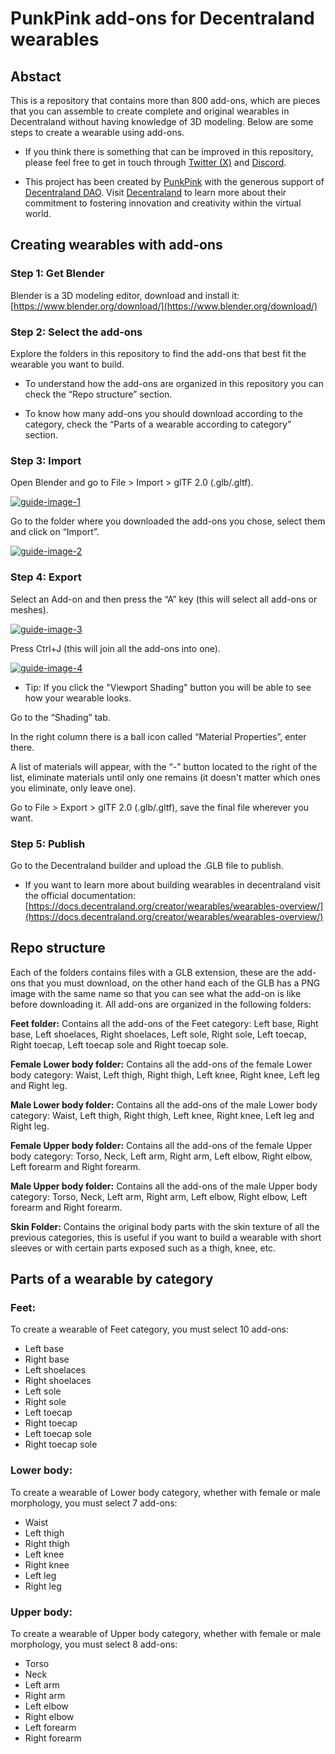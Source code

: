 # PunkPink add-ons for Decentraland wearables

## Abstact ##
This is a repository that contains more than 800 add-ons, which are pieces that you can assemble to create complete and original wearables in Decentraland without having knowledge of 3D modeling. Below are some steps to create a wearable using add-ons.

* If you think there is something that can be improved in this repository, please feel free to get in touch through [Twitter (X)](https://twitter.com/PunkPink__) and [Discord](https://discord.com/invite/9HeZN3g75f).

* This project has been created by [PunkPink](https://punkpink.eth.limo) with the generous support of [Decentraland DAO](https://dao.decentraland.org/en/). Visit [Decentraland](https://decentraland.org/en/) to learn more about their commitment to fostering innovation and creativity within the virtual world.


## Creating wearables with add-ons ##
### Step 1: Get Blender ###
Blender is a 3D modeling editor, download and install it: [https://www.blender.org/download/](https://www.blender.org/download/)

### Step 2: Select the add-ons ###
Explore the folders in this repository to find the add-ons that best fit the wearable you want to build.

* To understand how the add-ons are organized in this repository you can check the “Repo structure” section.

* To know how many add-ons you should download according to the category, check the “Parts of a wearable according to category” section.

### Step 3: Import ###
Open Blender and go to File > Import > glTF 2.0 (.glb/.gltf).

[![guide-image-1](https://github.com/Metassive/PunkPink-add-ons/blob/main/guide-images/Guide-1.png)](https://github.com/Metassive/PunkPink-add-ons/blob/main/guide-images/Guide-1.png)

Go to the folder where you downloaded the add-ons you chose, select them and click on “Import”.

[![guide-image-2](https://github.com/Metassive/PunkPink-add-ons/blob/main/guide-images/Guide-2.png)](https://github.com/Metassive/PunkPink-add-ons/blob/main/guide-images/Guide-2.png)



### Step 4: Export ###
Select an Add-on and then press the “A” key (this will select all add-ons or meshes).

[![guide-image-3](https://github.com/Metassive/PunkPink-add-ons/blob/main/guide-images/Guide-3.png)](https://github.com/Metassive/PunkPink-add-ons/blob/main/guide-images/Guide-3.png)

Press Ctrl+J (this will join all the add-ons into one).

[![guide-image-4](https://github.com/Metassive/PunkPink-add-ons/blob/main/guide-images/Guide-4.png)](https://github.com/Metassive/PunkPink-add-ons/blob/main/guide-images/Guide-4.png)

* Tip: If you click the "Viewport Shading" button you will be able to see how your wearable looks.

Go to the “Shading” tab.

In the right column there is a ball icon called “Material Properties”, enter there.

A list of materials will appear, with the “-” button located to the right of the list, eliminate materials until only one remains (it doesn't matter which ones you eliminate, only leave one).

Go to File > Export > glTF 2.0 (.glb/.gltf), save the final file wherever you want.

### Step 5: Publish ###
Go to the Decentraland builder and upload the .GLB file to publish.

* If you want to learn more about building wearables in decentraland visit the official documentation: [https://docs.decentraland.org/creator/wearables/wearables-overview/](https://docs.decentraland.org/creator/wearables/wearables-overview/)


## Repo structure ##
Each of the folders contains files with a GLB extension, these are the add-ons that you must download, on the other hand each of the GLB has a PNG image with the same name so that you can see what the add-on is like before downloading it.
All add-ons are organized in the following folders:

**Feet folder:** Contains all the add-ons of the Feet category: Left base, Right base, Left shoelaces, Right shoelaces, Left sole, Right sole, Left toecap, Right toecap, Left toecap sole and Right toecap sole.

**Female Lower body folder:** Contains all the add-ons of the female Lower body category: Waist, Left thigh, Right thigh, Left knee, Right knee, Left leg and Right leg.

**Male Lower body folder:** Contains all the add-ons of the male Lower body category: Waist, Left thigh, Right thigh, Left knee, Right knee, Left leg and Right leg.

**Female Upper body folder:** Contains all the add-ons of the female Upper body category: Torso, Neck, Left arm, Right arm, Left elbow, Right elbow, Left forearm and Right forearm.

**Male Upper body folder:** Contains all the add-ons of the male Upper body category: Torso, Neck, Left arm, Right arm, Left elbow, Right elbow, Left forearm and Right forearm.

**Skin Folder:** Contains the original body parts with the skin texture of all the previous categories, this is useful if you want to build a wearable with short sleeves or with certain parts exposed such as a thigh, knee, etc.


## Parts of a wearable by category ##
### Feet: ###
To create a wearable of Feet category, you must select 10 add-ons:
- Left base
- Right base
- Left shoelaces
- Right shoelaces
- Left sole
- Right sole
- Left toecap
- Right toecap
- Left toecap sole
- Right toecap sole

### Lower body: ###
To create a wearable of Lower body category, whether with female or male morphology, you must select 7 add-ons:
- Waist
- Left thigh
- Right thigh
- Left knee
- Right knee
- Left leg
- Right leg

### Upper body: ###
To create a wearable of Upper body category, whether with female or male morphology, you must select 8 add-ons:
- Torso
- Neck
- Left arm
- Right arm
- Left elbow
- Right elbow
- Left forearm
- Right forearm
